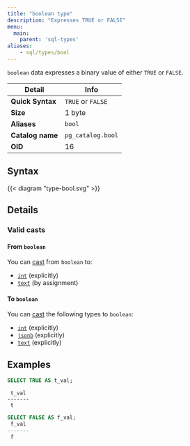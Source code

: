 ```yaml
---
title: "boolean type"
description: "Expresses TRUE or FALSE"
menu:
  main:
    parent: 'sql-types'
aliases:
    - sql/types/bool
---
```


`boolean` data expresses a binary value of either `TRUE` or `FALSE`.

Detail | Info
-------|------
**Quick Syntax** | `TRUE` or `FALSE`
**Size** | 1 byte
**Aliases** | `bool`
**Catalog name** | `pg_catalog.bool`
**OID** | 16

## Syntax

{{< diagram "type-bool.svg" >}}

## Details

### Valid casts

#### From `boolean`

You can [cast](../../functions/cast) from `boolean` to:

- [`int`](../int) (explicitly)
- [`text`](../text) (by assignment)

#### To `boolean`

You can [cast](../../functions/cast) the following types to `boolean`:

- [`int`](../int) (explicitly)
- [`jsonb`](../jsonb) (explicitly)
- [`text`](../text) (explicitly)

## Examples

```sql
SELECT TRUE AS t_val;
```
```nofmt
 t_val
-------
 t
```

```sql
SELECT FALSE AS f_val;
 f_val
-------
 f
```
